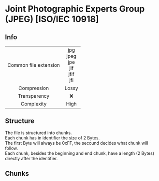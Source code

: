 # Joint Photographic Experts Group (JPEG) [ISO/IEC 10918]
## Info
|||
|:-:|:-:
|Common file extension| jpg<br>jpeg<br>jpe<br>jif<br>jfif<br>jfi|
|Compression| Lossy |
|Transparency| :x:|
|Complexity| High|

## Structure
<p>
The file is structured into chunks.<br>
Each chunk has in identifier the size of 2 Bytes.<br>
The first Byte will always be 0xFF, the secound decides what chunk will follow.<br>
Each chunk, besides the beginning and end chunk, have a length (2 Bytes) directly after the identifier.
</p>


## Chunks
